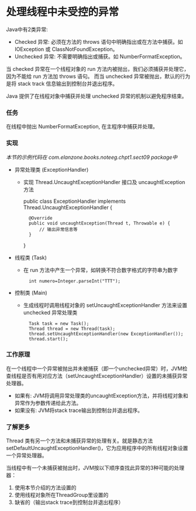 处理线程中未受控的异常
====

Java中有2类异常:

* Checked 异常: 必须在方法的 throws 语句中明确指出或在方法中捕获。如 IOException 或 ClassNotFoundException。
* Unchecked 异常: 不需要明确指出或捕获。如 NumberFormatException。

当 checked 异常在一个线程对象的 run 方法内被抛出，我们必须捕获并处理它，因为不能给 run 方法加 throws 语句。
而当 unchecked 异常被抛出，默认的行为是将 stack track 信息输出到控制台并退出程序。

Java 提供了在线程对象中捕获并处理 unchecked 异常的机制以避免程序结束。


### 任务

在线程中抛出 NumberFormatException, 在主程序中捕获并处理。


### 实现

*本节的示例代码在 com.elanzone.books.noteeg.chpt1.sect09 package中*

* 异常处理类 (ExceptionHandler)
    * 实现 Thread.UncaughtExceptionHandler 接口及 uncaughtException 方法

        public class ExceptionHandler implements Thread.UncaughtExceptionHandler {

            @Override
            public void uncaughtException(Thread t, Throwable e) {
                // 输出异常信息等
            }

        }

* 线程类 (Task)
    * 在 run 方法中产生一个异常，如转换不符合数字格式的字符串为数字

            int numero=Integer.parseInt("TTT");

* 控制类 (Main)

    * 生成线程时调用线程对象的 setUncaughtExceptionHandler 方法来设置 unchecked 异常处理类

            Task task = new Task();
            Thread thread = new Thread(task);
            thread.setUncaughtExceptionHandler(new ExceptionHandler());
            thread.start();


### 工作原理

在一个线程中一个异常被抛出并未被捕获（即一个unchecked异常）时，JVM检查线程是否有用对应方法（setUncaughtExceptionHandler）设置的未捕获异常处理器。
* 如果有: JVM将调用异常处理类的uncaughtException方法，并将线程对象和异常作为参数传递给此方法。
* 如果没有: JVM将stack trace输出到控制台并退出程序。


### 了解更多

Thread 类有另一个方法和未捕获异常的处理有关。就是静态方法 setDefaultUncaughtExceptionHandler()，它为应用程序中的所有线程对象设置一个异常处理器。

当线程中有一个未捕获被抛出时，JVM按以下顺序查找此异常的3种可能的处理器：

1. 使用本节介绍的方法设置的
2. 使用线程对象所在ThreadGroup里设置的
3. 缺省的（输出stack trace到控制台并退出程序）


